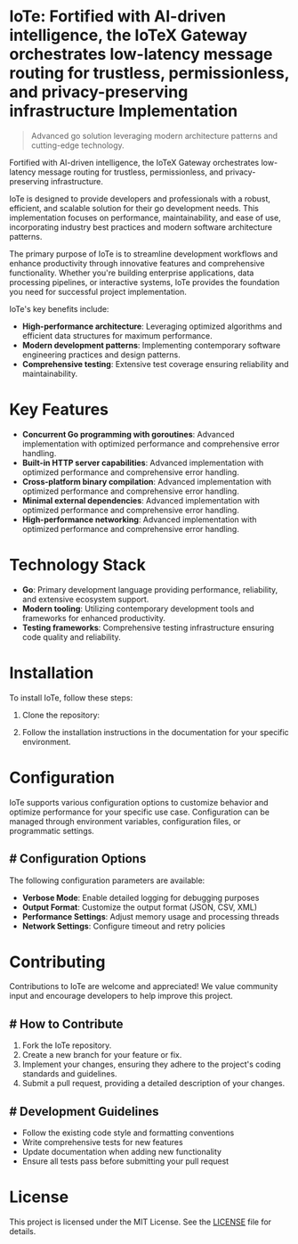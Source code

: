 <!-- fallback_IoTe_20250803021611_88551 -->

# IoTe: Fortified with AI-driven intelligence, the IoTeX Gateway orchestrates low-latency message routing for trustless, permissionless, and privacy-preserving infrastructure Implementation
> Advanced go solution leveraging modern architecture patterns and cutting-edge technology.

Fortified with AI-driven intelligence, the IoTeX Gateway orchestrates low-latency message routing for trustless, permissionless, and privacy-preserving infrastructure.

IoTe is designed to provide developers and professionals with a robust, efficient, and scalable solution for their go development needs. This implementation focuses on performance, maintainability, and ease of use, incorporating industry best practices and modern software architecture patterns.

The primary purpose of IoTe is to streamline development workflows and enhance productivity through innovative features and comprehensive functionality. Whether you're building enterprise applications, data processing pipelines, or interactive systems, IoTe provides the foundation you need for successful project implementation.

IoTe's key benefits include:

* **High-performance architecture**: Leveraging optimized algorithms and efficient data structures for maximum performance.
* **Modern development patterns**: Implementing contemporary software engineering practices and design patterns.
* **Comprehensive testing**: Extensive test coverage ensuring reliability and maintainability.

# Key Features

* **Concurrent Go programming with goroutines**: Advanced implementation with optimized performance and comprehensive error handling.
* **Built-in HTTP server capabilities**: Advanced implementation with optimized performance and comprehensive error handling.
* **Cross-platform binary compilation**: Advanced implementation with optimized performance and comprehensive error handling.
* **Minimal external dependencies**: Advanced implementation with optimized performance and comprehensive error handling.
* **High-performance networking**: Advanced implementation with optimized performance and comprehensive error handling.

# Technology Stack

* **Go**: Primary development language providing performance, reliability, and extensive ecosystem support.
* **Modern tooling**: Utilizing contemporary development tools and frameworks for enhanced productivity.
* **Testing frameworks**: Comprehensive testing infrastructure ensuring code quality and reliability.

# Installation

To install IoTe, follow these steps:

1. Clone the repository:


2. Follow the installation instructions in the documentation for your specific environment.

# Configuration

IoTe supports various configuration options to customize behavior and optimize performance for your specific use case. Configuration can be managed through environment variables, configuration files, or programmatic settings.

## # Configuration Options

The following configuration parameters are available:

* **Verbose Mode**: Enable detailed logging for debugging purposes
* **Output Format**: Customize the output format (JSON, CSV, XML)
* **Performance Settings**: Adjust memory usage and processing threads
* **Network Settings**: Configure timeout and retry policies

# Contributing

Contributions to IoTe are welcome and appreciated! We value community input and encourage developers to help improve this project.

## # How to Contribute

1. Fork the IoTe repository.
2. Create a new branch for your feature or fix.
3. Implement your changes, ensuring they adhere to the project's coding standards and guidelines.
4. Submit a pull request, providing a detailed description of your changes.

## # Development Guidelines

* Follow the existing code style and formatting conventions
* Write comprehensive tests for new features
* Update documentation when adding new functionality
* Ensure all tests pass before submitting your pull request

# License

This project is licensed under the MIT License. See the [LICENSE](https://github.com/gary111868/IoTe/blob/main/LICENSE) file for details.
